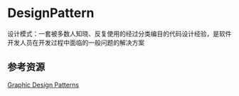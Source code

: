 # DesignPattern

设计模式：一套被多数人知晓、反复使用的经过分类编目的代码设计经验，是软件开发人员在开发过程中面临的一般问题的解决方案

## 参考资源

[Graphic Design Patterns](https://design-patterns.readthedocs.io/zh_CN/latest/index.html)